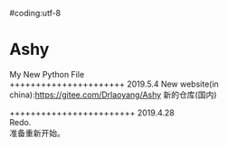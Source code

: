 #coding:utf-8

# Ashy
My New Python File  
++++++++++++++++++++++
2019.5.4 
New website(in china):https://gitee.com/Drlaoyang/Ashy 
新的仓库(国内)

++++++++++++++++++++++++
2019.4.28    
Redo.  
准备重新开始。  